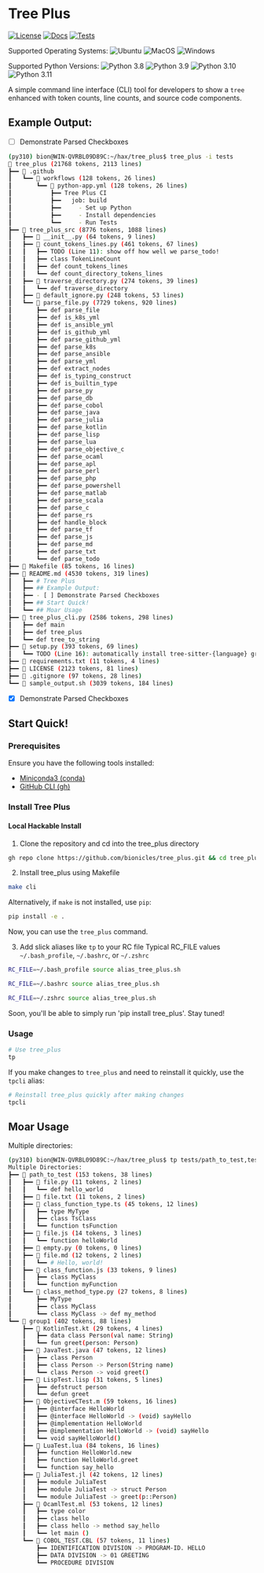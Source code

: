 # Tree Plus

[![License](https://img.shields.io/badge/license-MIT%2FApache--2.0-brightgreen)](https://choosealicense.com/licenses/)
[![Docs](https://img.shields.io/badge/docs-README-blue)](https://github.com/bionicles/tree_plus/blob/main/README.md)
[![Tests](https://github.com/bionicles/tree_plus/actions/workflows/python-app.yml/badge.svg)](https://github.com/bionicles/tree_plus/actions/workflows/python-app.yml)

Supported Operating Systems:
![Ubuntu](https://img.shields.io/badge/Supports-Ubuntu-orange)
![MacOS](https://img.shields.io/badge/Supports-MacOS-orange)
![Windows](https://img.shields.io/badge/Supports-Windows-orange)

Supported Python Versions:
![Python 3.8](https://img.shields.io/badge/Python-3.8-blue)
![Python 3.9](https://img.shields.io/badge/Python-3.9-blue)
![Python 3.10](https://img.shields.io/badge/Python-3.10-blue)
![Python 3.11](https://img.shields.io/badge/Python-3.11-blue)

A simple command line interface (CLI) tool for developers to show a `tree` enhanced with token counts, line counts, and source code components.

## Example Output:
- [ ] Demonstrate Parsed Checkboxes
```sh
(py310) bion@WIN-QVRBL09D89C:~/hax/tree_plus$ tree_plus -i tests
📁 tree_plus (21768 tokens, 2113 lines)
┣━━ 📁 .github
┃   ┗━━ 📁 workflows (128 tokens, 26 lines)
┃       ┗━━ 📄 python-app.yml (128 tokens, 26 lines)
┃           ┣━━ Tree Plus CI
┃           ┣━━   job: build
┃           ┣━━     - Set up Python
┃           ┣━━     - Install dependencies
┃           ┗━━     - Run Tests
┣━━ 📁 tree_plus_src (8776 tokens, 1088 lines)
┃   ┣━━ 📄 __init__.py (64 tokens, 9 lines)
┃   ┣━━ 📄 count_tokens_lines.py (461 tokens, 67 lines)
┃   ┃   ┣━━ TODO (Line 11): show off how well we parse_todo!
┃   ┃   ┣━━ class TokenLineCount
┃   ┃   ┣━━ def count_tokens_lines
┃   ┃   ┗━━ def count_directory_tokens_lines
┃   ┣━━ 📄 traverse_directory.py (274 tokens, 39 lines)
┃   ┃   ┗━━ def traverse_directory
┃   ┣━━ 📄 default_ignore.py (248 tokens, 53 lines)
┃   ┗━━ 📄 parse_file.py (7729 tokens, 920 lines)
┃       ┣━━ def parse_file
┃       ┣━━ def is_k8s_yml
┃       ┣━━ def is_ansible_yml
┃       ┣━━ def is_github_yml
┃       ┣━━ def parse_github_yml
┃       ┣━━ def parse_k8s
┃       ┣━━ def parse_ansible
┃       ┣━━ def parse_yml
┃       ┣━━ def extract_nodes
┃       ┣━━ def is_typing_construct
┃       ┣━━ def is_builtin_type
┃       ┣━━ def parse_py
┃       ┣━━ def parse_db
┃       ┣━━ def parse_cobol
┃       ┣━━ def parse_java
┃       ┣━━ def parse_julia
┃       ┣━━ def parse_kotlin
┃       ┣━━ def parse_lisp
┃       ┣━━ def parse_lua
┃       ┣━━ def parse_objective_c
┃       ┣━━ def parse_ocaml
┃       ┣━━ def parse_apl
┃       ┣━━ def parse_perl
┃       ┣━━ def parse_php
┃       ┣━━ def parse_powershell
┃       ┣━━ def parse_matlab
┃       ┣━━ def parse_scala
┃       ┣━━ def parse_c
┃       ┣━━ def parse_rs
┃       ┣━━ def handle_block
┃       ┣━━ def parse_tf
┃       ┣━━ def parse_js
┃       ┣━━ def parse_md
┃       ┣━━ def parse_txt
┃       ┗━━ def parse_todo
┣━━ 📄 Makefile (85 tokens, 16 lines)
┣━━ 📄 README.md (4530 tokens, 319 lines)
┃   ┣━━ # Tree Plus
┃   ┣━━ ## Example Output:
┃   ┣━━ - [ ] Demonstrate Parsed Checkboxes
┃   ┣━━ ## Start Quick!
┃   ┗━━ ## Moar Usage
┣━━ 📄 tree_plus_cli.py (2586 tokens, 298 lines)
┃   ┣━━ def main
┃   ┣━━ def tree_plus
┃   ┗━━ def tree_to_string
┣━━ 📄 setup.py (393 tokens, 69 lines)
┃   ┗━━ TODO (Line 16): automatically install tree-sitter-{language} grammars
┣━━ 📄 requirements.txt (11 tokens, 4 lines)
┣━━ 📄 LICENSE (2123 tokens, 81 lines)
┣━━ 📄 .gitignore (97 tokens, 28 lines)
┗━━ 📄 sample_output.sh (3039 tokens, 184 lines)
```
- [x] Demonstrate Parsed Checkboxes


## Start Quick!

### Prerequisites

Ensure you have the following tools installed:

- [Miniconda3 (conda)](https://docs.conda.io/en/latest/miniconda.html)
- [GitHub CLI (gh)](https://cli.github.com/manual/installation)

### Install Tree Plus

#### Local Hackable Install

1. Clone the repository and cd into the tree_plus directory
```bash
gh repo clone https://github.com/bionicles/tree_plus.git && cd tree_plus
```

2. Install tree_plus using Makefile
```bash
make cli
```

Alternatively, if `make` is not installed, use `pip`:
```bash
pip install -e .
```

Now, you can use the `tree_plus` command.

3. Add slick aliases like `tp` to your RC file
Typical RC_FILE values `~/.bash_profile`, `~/.bashrc`, or `~/.zshrc`
```bash
RC_FILE=~/.bash_profile source alias_tree_plus.sh
```
```bash
RC_FILE=~/.bashrc source alias_tree_plus.sh
```
```zsh
RC_FILE=~/.zshrc source alias_tree_plus.sh
```

Soon, you'll be able to simply run 'pip install tree_plus'. Stay tuned!

### Usage

```bash
# Use tree_plus
tp
```

If you make changes to `tree_plus` and need to reinstall it quickly, use the `tpcli` alias:

```bash
# Reinstall tree_plus quickly after making changes
tpcli
```

## Moar Usage

Multiple directories:

```sh
(py310) bion@WIN-QVRBL09D89C:~/hax/tree_plus$ tp tests/path_to_test,tests/more_languages/group1
Multiple Directories:
┣━━ 📁 path_to_test (153 tokens, 38 lines)
┃   ┣━━ 📄 file.py (11 tokens, 2 lines)
┃   ┃   ┗━━ def hello_world
┃   ┣━━ 📄 file.txt (11 tokens, 2 lines)
┃   ┣━━ 📄 class_function_type.ts (45 tokens, 12 lines)
┃   ┃   ┣━━ type MyType
┃   ┃   ┣━━ class TsClass
┃   ┃   ┗━━ function tsFunction
┃   ┣━━ 📄 file.js (14 tokens, 3 lines)
┃   ┃   ┗━━ function helloWorld
┃   ┣━━ 📄 empty.py (0 tokens, 0 lines)
┃   ┣━━ 📄 file.md (12 tokens, 2 lines)
┃   ┃   ┗━━ # Hello, world!
┃   ┣━━ 📄 class_function.js (33 tokens, 9 lines)
┃   ┃   ┣━━ class MyClass
┃   ┃   ┗━━ function myFunction
┃   ┗━━ 📄 class_method_type.py (27 tokens, 8 lines)
┃       ┣━━ MyType
┃       ┣━━ class MyClass
┃       ┗━━ class MyClass -> def my_method
┗━━ 📁 group1 (402 tokens, 88 lines)
    ┣━━ 📄 KotlinTest.kt (29 tokens, 4 lines)
    ┃   ┣━━ data class Person(val name: String)
    ┃   ┗━━ fun greet(person: Person)
    ┣━━ 📄 JavaTest.java (47 tokens, 12 lines)
    ┃   ┣━━ class Person
    ┃   ┣━━ class Person -> Person(String name)
    ┃   ┗━━ class Person -> void greet()
    ┣━━ 📄 LispTest.lisp (31 tokens, 5 lines)
    ┃   ┣━━ defstruct person
    ┃   ┗━━ defun greet
    ┣━━ 📄 ObjectiveCTest.m (59 tokens, 16 lines)
    ┃   ┣━━ @interface HelloWorld
    ┃   ┣━━ @interface HelloWorld -> (void) sayHello
    ┃   ┣━━ @implementation HelloWorld
    ┃   ┣━━ @implementation HelloWorld -> (void) sayHello
    ┃   ┗━━ void sayHelloWorld()
    ┣━━ 📄 LuaTest.lua (84 tokens, 16 lines)
    ┃   ┣━━ function HelloWorld.new
    ┃   ┣━━ function HelloWorld.greet
    ┃   ┗━━ function say_hello
    ┣━━ 📄 JuliaTest.jl (42 tokens, 12 lines)
    ┃   ┣━━ module JuliaTest
    ┃   ┣━━ module JuliaTest -> struct Person
    ┃   ┗━━ module JuliaTest -> greet(p::Person)
    ┣━━ 📄 OcamlTest.ml (53 tokens, 12 lines)
    ┃   ┣━━ type color
    ┃   ┣━━ class hello
    ┃   ┣━━ class hello -> method say_hello
    ┃   ┗━━ let main ()
    ┗━━ 📄 COBOL_TEST.CBL (57 tokens, 11 lines)
        ┣━━ IDENTIFICATION DIVISION -> PROGRAM-ID. HELLO
        ┣━━ DATA DIVISION -> 01 GREETING
        ┗━━ PROCEDURE DIVISION
```
